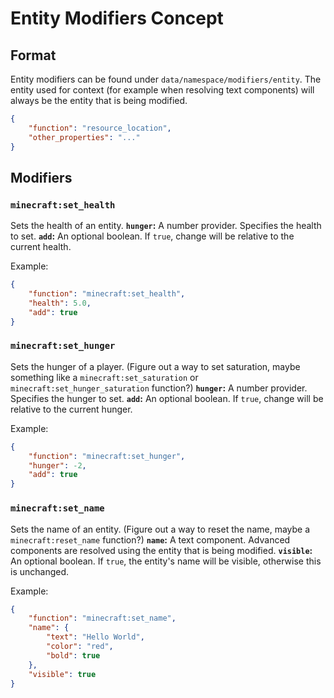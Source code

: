 # Entity Modifiers Concept

## Format
Entity modifiers can be found under `data/namespace/modifiers/entity`. The entity used for context (for example when resolving text components) will always be the entity that is being modified.
```json
{
    "function": "resource_location",
    "other_properties": "..."
}
```

## Modifiers

### `minecraft:set_health`

Sets the health of an entity.
**`hunger`:** A number provider. Specifies the health to set.
**`add`:** An optional boolean. If `true`, change will be relative to the current health.

Example:
```json
{
    "function": "minecraft:set_health",
    "health": 5.0,
    "add": true
}
```

### `minecraft:set_hunger`

Sets the hunger of a player. (Figure out a way to set saturation, maybe something like a `minecraft:set_saturation` or `minecraft:set_hunger_saturation` function?)
**`hunger`:** A number provider. Specifies the hunger to set.
**`add`:** An optional boolean. If `true`, change will be relative to the current hunger.

Example:
```json
{
    "function": "minecraft:set_hunger",
    "hunger": -2,
    "add": true
}
```

### `minecraft:set_name`

Sets the name of an entity. (Figure out a way to reset the name, maybe a `minecraft:reset_name` function?)
**`name`:** A text component. Advanced components are resolved using the entity that is being modified.
**`visible`:** An optional boolean. If `true`, the entity's name will be visible, otherwise this is unchanged.

Example:
```json
{
    "function": "minecraft:set_name",
    "name": {
        "text": "Hello World",
        "color": "red",
        "bold": true
    },
    "visible": true
}
```
